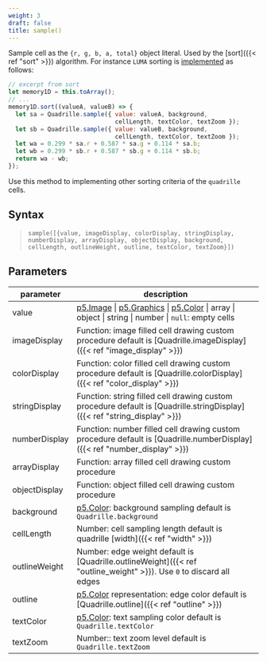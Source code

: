 ```yaml
---
weight: 3
draft: false
title: sample()
---
```


Sample cell as the `{r, g, b, a, total}` object literal. Used by the [sort]({{< ref "sort" >}}) algorithm. For instance `LUMA` sorting is [implemented](https://github.com/objetos/p5.quadrille.js/blob/main/p5.quadrille.js#L1017) as follows:

``` js
// excerpt from sort
let memory1D = this.toArray();
// ...
memory1D.sort((valueA, valueB) => {
  let sa = Quadrille.sample({ value: valueA, background,
                              cellLength, textColor, textZoom });
  let sb = Quadrille.sample({ value: valueB, background,
                              cellLength, textColor, textZoom });
  let wa = 0.299 * sa.r + 0.587 * sa.g + 0.114 * sa.b;
  let wb = 0.299 * sb.r + 0.587 * sb.g + 0.114 * sb.b;
  return wa - wb;
});
```

Use this method to implementing other sorting criteria of the `quadrille` cells.

## Syntax

> `sample([{value, imageDisplay, colorDisplay, stringDisplay, numberDisplay, arrayDisplay, objectDisplay, background, cellLength, outlineWeight, outline, textColor, textZoom}])`

## Parameters

| parameter   | description                                                                                                     |
|-------------|-----------------------------------------------------------------------------------------------------------------|
| value       | [p5.Image](https://p5js.org/reference/#/p5.Image) \| [p5.Graphics](https://p5js.org/reference/#/p5.Graphics) \| [p5.Color](https://p5js.org/reference/#/p5.Color) \| array \| object \| string \| number \| `null`: empty cells |
| imageDisplay  | Function: image filled cell drawing custom procedure default is [Quadrille.imageDisplay]({{< ref "image_display" >}})        |
| colorDisplay  | Function: color filled cell drawing custom procedure default is [Quadrille.colorDisplay]({{< ref "color_display" >}})        |
| stringDisplay | Function: string filled cell drawing custom procedure default is [Quadrille.stringDisplay]({{< ref "string_display" >}})     |
| numberDisplay | Function: number filled cell drawing custom procedure default is [Quadrille.numberDisplay]({{< ref "number_display" >}})     | 
| arrayDisplay  | Function: array filled cell drawing custom procedure                                                          |
| objectDisplay | Function: object filled cell drawing custom procedure                                                         |
| background  | [p5.Color](https://p5js.org/reference/#/p5.Color): background sampling default is `Quadrille.background`        |
| cellLength  | Number: cell sampling length default is quadrille [width]({{< ref "width" >}})                                  |
| outlineWeight | Number: edge weight default is [Quadrille.outlineWeight]({{< ref "outline_weight" >}}). Use `0` to discard all edges |
| outline       | [p5.Color](https://p5js.org/reference/#/p5.Color) representation: edge color default is [Quadrille.outline]({{< ref "outline" >}}) |
| textColor   | [p5.Color](https://p5js.org/reference/#/p5.Color): text sampling color default is `Quadrille.textColor`        |
| textZoom    | Number:: text zoom level default is `Quadrille.textZoom`                                                       |
